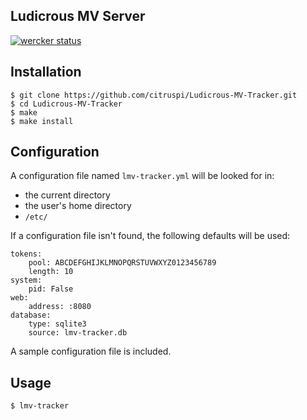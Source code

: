 ## Ludicrous MV Server

[![wercker status](https://app.wercker.com/status/f86323ec0e58822770ce55241591999c/s/master "wercker status")](https://app.wercker.com/project/bykey/f86323ec0e58822770ce55241591999c)

## Installation

    $ git clone https://github.com/citruspi/Ludicrous-MV-Tracker.git
    $ cd Ludicrous-MV-Tracker
    $ make
    $ make install

## Configuration

A configuration file named `lmv-tracker.yml` will be looked for in:

- the current directory
- the user's home directory
- `/etc/`

If a configuration file isn't found, the following defaults will be used:

```
tokens:
    pool: ABCDEFGHIJKLMNOPQRSTUVWXYZ0123456789
    length: 10
system:
    pid: False
web:
    address: :8080
database:
    type: sqlite3
    source: lmv-tracker.db
```

A sample configuration file is included.

## Usage

    $ lmv-tracker
